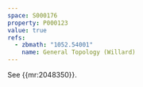 ```yaml
---
space: S000176
property: P000123
value: true
refs:
  - zbmath: "1052.54001"
    name: General Topology (Willard)
---
```


See {{mr:2048350}}.
